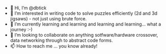 - 👋 Hi, I’m @dbtick
- 👀 I’m interested in writing code to solve puzzles efficiently (2d and 3d jigsaws) - not just using brute force.
- 🌱 I’m currently learning and learning and learning and learning... what a journey :-)
- 💞️ I’m looking to collaborate on anything sotfware/hardware crossover, data networking through to abstract code forms.
- 📫 How to reach me ... you know already!

